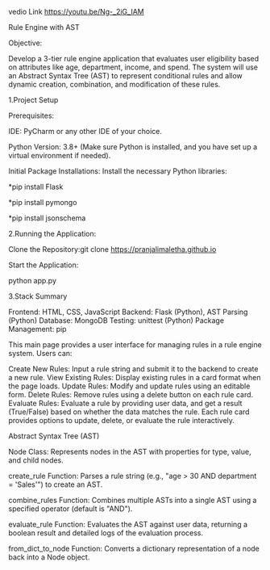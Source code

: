 vedio Link https://youtu.be/Ng-_2iG_IAM


Rule Engine with AST

Objective:

Develop a 3-tier rule engine application that evaluates user eligibility based on attributes like age, department, income, and spend. The system will use an Abstract Syntax Tree (AST) to represent conditional rules and allow dynamic creation, combination, and modification of these rules.

1.Project Setup

Prerequisites:

IDE: PyCharm or any other IDE of your choice.

Python Version: 3.8+ (Make sure Python is installed, and you have set up a virtual environment if needed).

Initial Package Installations: Install the necessary Python libraries:

*pip install Flask

*pip install pymongo

*pip install jsonschema

2.Running the Application:

Clone the Repository:git clone https://pranjalimaletha.github.io

Start the Application:

python app.py

3.Stack Summary

Frontend: HTML, CSS, JavaScript Backend: Flask (Python), AST Parsing (Python) Database: MongoDB Testing: unittest (Python) Package Management: pip

This main page provides a user interface for managing rules in a rule engine system. Users can:

Create New Rules: Input a rule string and submit it to the backend to create a new rule.
View Existing Rules: Display existing rules in a card format when the page loads.
Update Rules: Modify and update rules using an editable form.
Delete Rules: Remove rules using a delete button on each rule card.
Evaluate Rules: Evaluate a rule by providing user data, and get a result (True/False) based on whether the data matches the rule.
Each rule card provides options to update, delete, or evaluate the rule interactively.

Abstract Syntax Tree (AST)

Node Class: Represents nodes in the AST with properties for type, value, and child nodes.

create_rule Function: Parses a rule string (e.g., "age > 30 AND department = 'Sales'") to create an AST.

combine_rules Function: Combines multiple ASTs into a single AST using a specified operator (default is "AND").

evaluate_rule Function: Evaluates the AST against user data, returning a boolean result and detailed logs of the evaluation process.

from_dict_to_node Function: Converts a dictionary representation of a node back into a Node object.

